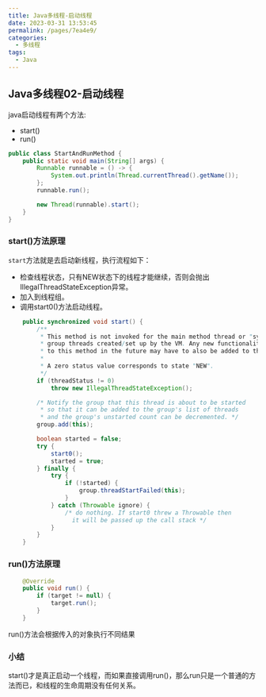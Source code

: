 ```yaml
---
title: Java多线程-启动线程
date: 2023-03-31 13:53:45
permalink: /pages/7ea4e9/
categories: 
  - 多线程
tags: 
  - Java
---
```

## Java多线程02-启动线程

java启动线程有两个方法:

- start()
- run()

```java
public class StartAndRunMethod {
    public static void main(String[] args) {
        Runnable runnable = () -> {
            System.out.println(Thread.currentThread().getName());
        };
        runnable.run();

        new Thread(runnable).start();
    }
}
```

### start()方法原理

`start`方法就是去启动新线程，执行流程如下：

- 检查线程状态，只有NEW状态下的线程才能继续，否则会抛出IllegalThreadStateException异常。
- 加入到线程组。
- 调用start0()方法启动线程。

```java
    public synchronized void start() {
        /**
         * This method is not invoked for the main method thread or "system"
         * group threads created/set up by the VM. Any new functionality added
         * to this method in the future may have to also be added to the VM.
         *
         * A zero status value corresponds to state "NEW".
         */
        if (threadStatus != 0)
            throw new IllegalThreadStateException();

        /* Notify the group that this thread is about to be started
         * so that it can be added to the group's list of threads
         * and the group's unstarted count can be decremented. */
        group.add(this);

        boolean started = false;
        try {
            start0();
            started = true;
        } finally {
            try {
                if (!started) {
                    group.threadStartFailed(this);
                }
            } catch (Throwable ignore) {
                /* do nothing. If start0 threw a Throwable then
                  it will be passed up the call stack */
            }
        }
    }
```

### run()方法原理

```java
    @Override
    public void run() {
        if (target != null) {
            target.run();
        }
    }
```

run()方法会根据传入的对象执行不同结果

### 小结

start()才是真正启动一个线程，而如果直接调用run()，那么run只是一个普通的方法而已，和线程的生命周期没有任何关系。

